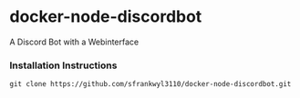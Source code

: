 # docker-node-discordbot
A Discord Bot with a Webinterface


### Installation Instructions 
```
git clone https://github.com/sfrankwyl3110/docker-node-discordbot.git
```